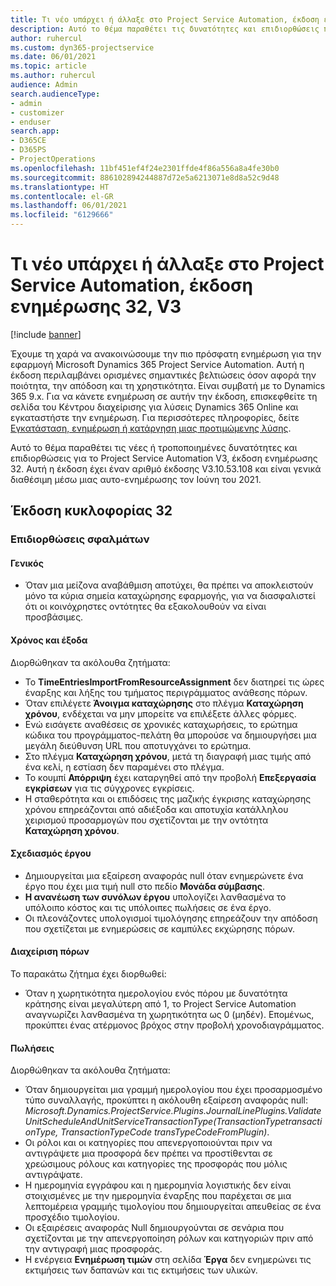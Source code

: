 ```yaml
---
title: Τι νέο υπάρχει ή άλλαξε στο Project Service Automation, έκδοση ενημέρωσης 32, V3
description: Αυτό το θέμα παραθέτει τις δυνατότητες και επιδιορθώσεις που είναι διαθέσιμες στο Project Service Automation, έκδοση ενημέρωσης 32, V3.
author: ruhercul
ms.custom: dyn365-projectservice
ms.date: 06/01/2021
ms.topic: article
ms.author: ruhercul
audience: Admin
search.audienceType:
- admin
- customizer
- enduser
search.app:
- D365CE
- D365PS
- ProjectOperations
ms.openlocfilehash: 11bf451ef4f24e2301ffde4f86a556a8a4fe30b0
ms.sourcegitcommit: 886102894244887d72e5a6213071e8d8a52c9d48
ms.translationtype: HT
ms.contentlocale: el-GR
ms.lasthandoff: 06/01/2021
ms.locfileid: "6129666"
---
```

# <a name="whats-new-or-changed-in-project-service-automation-update-release-32-v3"></a>Τι νέο υπάρχει ή άλλαξε στο Project Service Automation, έκδοση ενημέρωσης 32, V3

[!include [banner](../includes/psa-now-project-operations.md)]

Έχουμε τη χαρά να ανακοινώσουμε την πιο πρόσφατη ενημέρωση για την εφαρμογή Microsoft Dynamics 365 Project Service Automation. Αυτή η έκδοση περιλαμβάνει ορισμένες σημαντικές βελτιώσεις όσον αφορά την ποιότητα, την απόδοση και τη χρηστικότητα. Είναι συμβατή με το Dynamics 365 9.x. Για να κάνετε ενημέρωση σε αυτήν την έκδοση, επισκεφθείτε τη σελίδα του Κέντρου διαχείρισης για λύσεις Dynamics 365 Online και εγκαταστήστε την ενημέρωση. Για περισσότερες πληροφορίες, δείτε [Εγκατάσταση, ενημέρωση ή κατάργηση μιας προτιμώμενης λύσης](/power-platform/admin/install-remove-preferred-solution).

Αυτό το θέμα παραθέτει τις νέες ή τροποποιημένες δυνατότητες και επιδιορθώσεις για το Project Service Automation V3, έκδοση ενημέρωσης 32. Αυτή η έκδοση έχει έναν αριθμό έκδοσης V3.10.53.108 και είναι γενικά διαθέσιμη μέσω μιας αυτο-ενημέρωσης τον Ιούνη του 2021.

## <a name="update-release-32"></a>Έκδοση κυκλοφορίας 32

### <a name="bug-fixes"></a>Επιδιορθώσεις σφαλμάτων

#### <a name="general"></a>Γενικός

- Όταν μια μείζονα αναβάθμιση αποτύχει, θα πρέπει να αποκλειστούν μόνο τα κύρια σημεία καταχώρησης εφαρμογής, για να διασφαλιστεί ότι οι κοινόχρηστες οντότητες θα εξακολουθούν να είναι προσβάσιμες.

#### <a name="time-and-expense"></a>Χρόνος και έξοδα

Διορθώθηκαν τα ακόλουθα ζητήματα:

- Το **TimeEntriesImportFromResourceAssignment** δεν διατηρεί τις ώρες έναρξης και λήξης του τμήματος περιγράμματος ανάθεσης πόρων.
- Όταν επιλέγετε **Άνοιγμα καταχώρησης** στο πλέγμα **Καταχώρηση χρόνου**, ενδέχεται να μην μπορείτε να επιλέξετε άλλες φόρμες.
- Ενώ εισάγετε αναθέσεις σε χρονικές καταχωρήσεις, το ερώτημα κώδικα του προγράμματος-πελάτη θα μπορούσε να δημιουργήσει μια μεγάλη διεύθυνση URL που αποτυγχάνει το ερώτημα.
- Στο πλέγμα **Καταχώρηση χρόνου**, μετά τη διαγραφή μιας τιμής από ένα κελί, η εστίαση δεν παραμένει στο πλέγμα.
- Το κουμπί **Απόρριψη** έχει καταργηθεί από την προβολή **Επεξεργασία εγκρίσεων** για τις σύγχρονες εγκρίσεις.
- Η σταθερότητα και οι επιδόσεις της μαζικής έγκρισης καταχώρησης χρόνου επηρεάζονται από αδιέξοδα και αποτυχία κατάλληλου χειρισμού προσαρμογών που σχετίζονται με την οντότητα **Καταχώρηση χρόνου**.

#### <a name="project-planning"></a>Σχεδιασμός έργου

- Δημιουργείται μια εξαίρεση αναφοράς null όταν ενημερώνετε ένα έργο που έχει μια τιμή null στο πεδίο **Μονάδα σύμβασης**.
- **Η ανανέωση των συνόλων έργου** υπολογίζει λανθασμένα το υπόλοιπο κόστος και τις υπόλοιπες πωλήσεις σε ένα έργο.
- Οι πλεονάζοντες υπολογισμοί τιμολόγησης επηρεάζουν την απόδοση που σχετίζεται με ενημερώσεις σε καμπύλες εκχώρησης πόρων.

#### <a name="resource-management"></a>Διαχείριση πόρων

Το παρακάτω ζήτημα έχει διορθωθεί:

- Όταν η χωρητικότητα ημερολογίου ενός πόρου με δυνατότητα κράτησης είναι μεγαλύτερη από 1, το Project Service Automation αναγνωρίζει λανθασμένα τη χωρητικότητα ως 0 (μηδέν). Επομένως, προκύπτει ένας ατέρμονος βρόχος στην προβολή χρονοδιαγράμματος.

#### <a name="sales"></a>Πωλήσεις

Διορθώθηκαν τα ακόλουθα ζητήματα:

- Όταν δημιουργείται μια γραμμή ημερολογίου που έχει προσαρμοσμένο τύπο συναλλαγής, προκύπτει η ακόλουθη εξαίρεση αναφοράς null: *Microsoft.Dynamics.ProjectService.Plugins.JournalLinePlugins.ValidateUnitScheduleAndUnitServiceTransactionType(TransactionTypetransactionType, TransactionTypeCode transTypeCodeFromPlugin)*.
- Οι ρόλοι και οι κατηγορίες που απενεργοποιούνται πριν να αντιγράψετε μια προσφορά δεν πρέπει να προστίθενται σε χρεώσιμους ρόλους και κατηγορίες της προσφοράς που μόλις αντιγράψατε.
- Η ημερομηνία εγγράφου και η ημερομηνία λογιστικής δεν είναι στοιχισμένες με την ημερομηνία έναρξης που παρέχεται σε μια λεπτομέρεια γραμμής τιμολογίου που δημιουργείται απευθείας σε ένα προσχέδιο τιμολογίου.
- Οι εξαιρέσεις αναφοράς Null δημιουργούνται σε σενάρια που σχετίζονται με την απενεργοποίηση ρόλων και κατηγοριών πριν από την αντιγραφή μιας προσφοράς.
- Η ενέργεια **Ενημέρωση τιμών** στη σελίδα **Έργα** δεν ενημερώνει τις εκτιμήσεις των δαπανών και τις εκτιμήσεις των υλικών.
